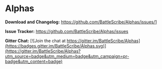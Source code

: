 # Alphas

**Download and Changelog:** https://github.com/BattleScribe/Alphas/issues/1

**Issue Tracker:** https://github.com/BattleScribe/Alphas/issues

**Gitter Chat:** [![Join the chat at https://gitter.im/BattleScribe/Alphas](https://badges.gitter.im/BattleScribe/Alphas.svg)](https://gitter.im/BattleScribe/Alphas?utm_source=badge&utm_medium=badge&utm_campaign=pr-badge&utm_content=badge)
